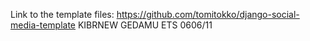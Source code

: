 Link to the template files: https://github.com/tomitokko/django-social-media-template
KIBRNEW GEDAMU ETS 0606/11
